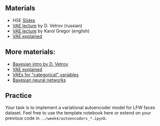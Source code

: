 ## Materials
* HSE [Slides](https://yadi.sk/i/t53JcQPK3QP9uD)
* [VAE lecture](https://yadi.sk/i/cj3UJ9RH32Ye5Q) by D. Vetrov (russian)
* [VAE lecture](https://www.youtube.com/watch?v=P78QYjWh5sM) by Karol Gregor (english)
* [VAE explained](http://kvfrans.com/variational-autoencoders-explained/)

## More materials:
- [Bayesian intro by D. Vetrov](https://yadi.sk/i/r6V2m6nO3MnACm)
- [VAE explained](http://kvfrans.com/variational-autoencoders-explained/)
- [VAEs for "categorical" variables](http://blog.evjang.com/2016/11/tutorial-categorical-variational.html)
- [Bayesian neural networks](http://docs.pymc.io/notebooks/bayesian_neural_network_advi.html)

## Practice
Your task is to implement a variational autoencoder model for LFW faces dataset. Feel free to use the template notebook here or extend on your previous code in `../week4/autoencoders_*.ipynb`.

